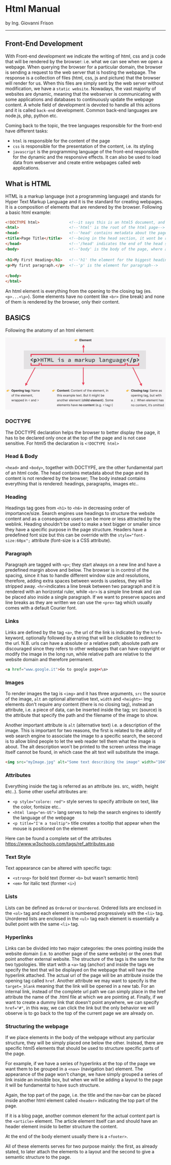 # Html Manual

by Ing. Giovanni Frison

---

## Front-End Development

With Front-end development we indicate the writing of html, css and js code that will be rendered by the browser: i.e. what we can see when we open a webpage. When querying the browser for a particular domain, the browser is sending a request to the web server that is hosting the webpage. The response is a collection of files (html, css, js and picture) that the browser will render for us. When this files are simply sent by the web server without modification, we have a `static website`. Nowadays, the vast majority of websites are dynamic, meaning that the webserver is communicating with some applications and databases to continuously update the webpage content. A whole field of development is devoted to handle all this actions and it is called `back-end` development. Common back-end languages are node.js, php, python etc.

Coming back to the topic, the tree languages responsible for the front-end have different tasks:

* `html` is responsible for the content of the page
* `css` is responsible for the presentation of the content, i.e. its styling
* `javascript` is the programming language of the front-end responsible for the dynamic and the responsive effects. It can also be used to load data from webserver and create entire webpages called web applications.

## What is HTML

HTML is a markup language (not a programming language) and stands for Hyper Text Markup Language and it is the standard for creating webpages. It is a composition of elements that are rendered by the browser.
Following a basic html example:

```html
<!DOCTYPE html>             <!--it says this is an html5 document, and this is a comment-->
<html>                      <!--'html' is the root of the html page-->
<head>                      <!--'head' contains metadata about the page-->
<title>Page Title</title>   <!--being in the head section, it wont be rendered, but it will be the name in the page tab-->
</head>                     <!--'/head' indicates the end of the head section-->
<body>                      <!--'body' is the body of the page, where almost everything is displayed-->

<h1>My First Heading</h1>   <!--'h1' the element for the biggest heading format-->
<p>My first paragraph.</p>  <!--'p' is the element for paragraph-->

</body>
</html>
```

An html element is everything from the opening to the closing tag (es. `<p>...<\p>`). Some elements have no content like `<br>` (line break) and none of them is rendered by the browser, only their content.


## BASICS

Following the anatomy of an html element:

<img src="html_element.png">

### DOCTYPE

The DOCTYPE declaration helps the browser to better display the page, it has to be declared only once at the top of the page and is not case sensitive. For html5 the declaration is `<!DOCTYPE html>`

### Head & Body

`<head>` and `<body>`, together with DOCTYPE, are the other fundamental part of an html code. The head contains  metadata about the page and its content is not rendered by the browser; The body instead contains everything that is rendered: headings, paragraphs, images etc..

### Heading

Headings tag goes from `<h1>` to `<h6>` in decreasing order of importance/size. Search engines use headings to structure the website content and as a consequence users can be more or less attracted by the weblink. Heading shouldn't be used to make a text bigger or smaller since they have a specific purpose in the page structure. Headers have a predefined font size but this can be override with the `style="font-size:60px";` attribute (font-size is a CSS attribute).

### Paragraph

Paragraph are tagged with `<p>`; they start always on a new line and have a predefined margin above and below. The browser is in control of the spacing, since it has to handle different window size and resolutions, therefore, adding extra spaces between words is useless, they will be stripped away. `<hr>`indicates a line break between two paragraph and it is rendered with an horizontal ruler, while `<br>` is a simple line break and can be placed also inside a single paragraph. If we want to preserve spaces and line breaks as they are written we can use the `<pre>` tag which usually comes with a default Courier font.

### Links

Links are defined by the tag `<a>`, the url of the link is indicated by the `href=` keyword, optionally followed by a string that will be clickable to redirect to the url. N.B. urls can have a absolute or a relative path; absolute path are discouraged since they refers to other webpages that can have copyright or modify the image in the long run, while relative path are relative to the website domain and therefore permanent.

```html
<a href="www.google.it">Go to google page<\a>
```

### Images

To render images the tag is `<img>` and it has three arguments, `src` the source of the image, `alt` an optional alternative text, `width` and `<height>`- Img elements don't require any content (there is no closing tag), instead an attribute, i.e. a piece of data, can be inserted inside the tag; src (source) is the attribute that specify the path and the filename of the image to show.

Another important attribute is `alt` (alternative text) i.e. a description of the image. This is important for two reasons, the first is related to the ability of web search engine to associate the image to a specific search, the second is to allow blind people to let the web reader tell them what the image is about. The alt description won't be printed to the screen unless the image itself cannot be found, in which case the alt text will substitute the image.

```html
<img src="myImage.jpg" alt="Some text describing the image" width="104" height="142">
```

### Attributes

Everything inside the tag is referred as an attribute (es. src, width, height etc..). Some other useful attributes are:

* `<p style="colore: red">` style serves to specify attribute on text, like the color, fontsize etc..
* `<html lang="en-US">` lang serves to help the search engines to identify the language of the webpage
* `<p title="I'm a tooltip">` title creates a tooltip that appear when the mouse is positioned on the element

Here can be found a complete set of the attributes https://www.w3schools.com/tags/ref_attributes.asp


### Text Style

Text appearance can be altered with specific tags:

* `<strong>` for bold text (former `<b>` but wasn't semantic html)
* `<em>` for italic text (former `<i>`)


### Lists

Lists can be defined as `Ordered` or `Unordered`.
Ordered lists are enclosed in the `<ol>` tag and each element is numbered progressively with the `<li>` tag.
Unordered lists are enclosed in the `<ul>` tag each element is essentially a bullet point with the same `<li>` tag.

### Hyperlinks

Links can be divided into two major categories: the ones pointing inside the website domain (i.e. to another page of the same website) or the ones that point another external website. The structure of the tags is the same for the two typologies. We start with a `<a>` tag (anchor) and inside the tags we specify the text that wil be displayed on the webpage that will have the hyperlink attached. The actual url of the page will be an attribute inside the opening tag called `href`. Another attribute we may want to specify is the `target=_blank` meaning that the link will be opened in a new tab. For an internal link, instead of the complete url path we can simply place in the href attribute the name of the .html file at which we are pointing at. Finally, if we want to create a dummy link that doesn't point anywhere, we can specify `href="#"`, in this way, we can click the link but the only behavior we will observe is to go back to the top of the current page we are already on.


### Structuring the webpage

If we place elements in the body of the webpage without any particular structure, they will be simply placed one below the other. Instead, there are specific html5 elements that should be used to structure specific parts of the page. 

For example, if we have a series of hyperlinks at the top of the page we want them to be grouped in a `<nav>` (navigation bar) element. The appearance of the page won't change, we have simply grouped a series of link inside an invisible box, but when we will be adding a layout to the page it will be fundamental to have such structure.

Again, the top part of the page, i.e. the title and the nav-bar can be placed inside another html element called `<header>` indicating the top part of the page.

If it is a blog page, another common element for the actual content part is the `<article>` element. The article element itself can and should have an header element inside to better structure the content.

At the end of the body element usually there is a `<footer>`.

All of these elements serves for two purpose mainly: the first, as already stated, to later attach the elements to a layout and the second to give a semantic structure to the page.